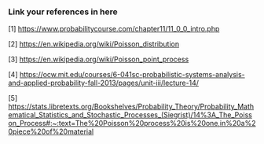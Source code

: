 ### Link your references in here

[1] https://www.probabilitycourse.com/chapter11/11_0_0_intro.php

[2] https://en.wikipedia.org/wiki/Poisson_distribution

[3] https://en.wikipedia.org/wiki/Poisson_point_process

[4] https://ocw.mit.edu/courses/6-041sc-probabilistic-systems-analysis-and-applied-probability-fall-2013/pages/unit-iii/lecture-14/

[5] https://stats.libretexts.org/Bookshelves/Probability_Theory/Probability_Mathematical_Statistics_and_Stochastic_Processes_(Siegrist)/14%3A_The_Poisson_Process#:~:text=The%20Poisson%20process%20is%20one,in%20a%20piece%20of%20material
